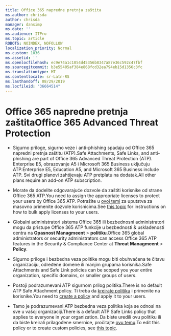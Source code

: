 ```yaml
---
title: Office 365 napredne pretnja zaštita
ms.author: chrisda
author: chrisda
manager: dansimp
ms.date: ''
ms.audience: ITPro
ms.topic: article
ROBOTS: NOINDEX, NOFOLLOW
localization_priority: Normal
ms.custom: 1036
ms.assetid: ''
ms.openlocfilehash: ec9e74a1c1054d45356b8347a87e36c592c47fbf
ms.sourcegitcommit: b3e55405af384e868fcd32ea794eb15d1356c3fc
ms.translationtype: MT
ms.contentlocale: sr-Latn-RS
ms.lasthandoff: 08/29/2019
ms.locfileid: "36664514"
---
```

# <a name="office-365-advanced-threat-protection"></a><span data-ttu-id="1b477-102">Office 365 napredne pretnja zaštita</span><span class="sxs-lookup"><span data-stu-id="1b477-102">Office 365 Advanced Threat Protection</span></span>

- <span data-ttu-id="1b477-103">Sigurno priloge, sigurno veze i anti-phishing spadaju od Office 365 napredni pretnja zaštitu (ATP).</span><span class="sxs-lookup"><span data-stu-id="1b477-103">Safe Attachments, Safe Links, and anti-phishing are part of Office 365 Advanced Threat Protection (ATP).</span></span> <span data-ttu-id="1b477-104">Enterprise E5, obrazovanje A5 i Microsoft 365 Business uključuju ATP.</span><span class="sxs-lookup"><span data-stu-id="1b477-104">Enterprise E5, Education A5, and Microsoft 365 Business include ATP.</span></span> <span data-ttu-id="1b477-105">Svi drugi planovi zahtijevaju ATP pretplatu na dodatak.</span><span class="sxs-lookup"><span data-stu-id="1b477-105">All other plans require an add-on ATP subscription.</span></span>

- <span data-ttu-id="1b477-106">Morate da dodelite odgovarajuće dozvole da zaštiti korisnike od strane Office 365 ATP.</span><span class="sxs-lookup"><span data-stu-id="1b477-106">You need to assign the appropriate licenses to protect your users by Office 365 ATP.</span></span> <span data-ttu-id="1b477-107">Potražite u [ovoj temi](https://docs.microsoft.com/office365/admin/subscriptions-and-billing/assign-licenses-to-users) za uputstva za masovno primenite dozvole korisnicima.</span><span class="sxs-lookup"><span data-stu-id="1b477-107">See [this topic](https://docs.microsoft.com/office365/admin/subscriptions-and-billing/assign-licenses-to-users) for instructions on how to bulk apply licenses to your users.</span></span>

- <span data-ttu-id="1b477-108">Globalni administratori sistema Office 365 ili bezbednosni administratori mogu da pristupe Office 365 ATP funkcije u bezbednosti & usklađenosti centra na **Opasnost Managmeent** \> **politiku**.</span><span class="sxs-lookup"><span data-stu-id="1b477-108">Office 365 global administrators or security administrators can access Office 365 ATP features in the Security & Compliance Center at **Threat Managmeent** \> **Policy**.</span></span>

- <span data-ttu-id="1b477-109">Sigurno priloge i bezbedna veza politike mogu biti obuhvaćena te čitavu organizaciju, određene domene ili manjim grupama korisnika.</span><span class="sxs-lookup"><span data-stu-id="1b477-109">Safe Attachments and Safe Link policies can be scoped you your entire organization, specific domains, or smaller groups of users.</span></span>

- <span data-ttu-id="1b477-110">Postoji podrazumevani ATP sigurnom prilog politika.</span><span class="sxs-lookup"><span data-stu-id="1b477-110">There is no default ATP Safe Attachment policy.</span></span> <span data-ttu-id="1b477-111">Ti treba da [kreirate politiku](https://docs.microsoft.com/office365/securitycompliance/set-up-atp-safe-attachments-policies) i primenite na korisnike.</span><span class="sxs-lookup"><span data-stu-id="1b477-111">You need to [create a policy](https://docs.microsoft.com/office365/securitycompliance/set-up-atp-safe-attachments-policies) and apply it to your users.</span></span>

- <span data-ttu-id="1b477-112">Tamo je podrazumevani ATP bezbedna veza politika koja se odnosi na sve u vašoj organizaciji.</span><span class="sxs-lookup"><span data-stu-id="1b477-112">There is a default ATP Safe Links policy that applies to everyone in your organization.</span></span> <span data-ttu-id="1b477-113">Da biste uredili ovu politiku ili da biste kreirali prilagođene smernice, pročitajte [ovu temu](https://docs.microsoft.com/office365/securitycompliance/set-up-atp-safe-links-policies).</span><span class="sxs-lookup"><span data-stu-id="1b477-113">To edit this policy or to create custom policies, see [this topic](https://docs.microsoft.com/office365/securitycompliance/set-up-atp-safe-links-policies).</span></span>

